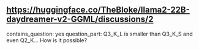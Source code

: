 ## https://huggingface.co/TheBloke/llama2-22B-daydreamer-v2-GGML/discussions/2

contains_question: yes
question_part: Q3_K_L is smaller than Q3_K_S and even Q2_K... How is it possible?